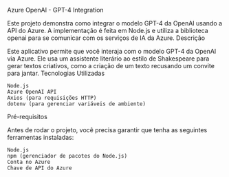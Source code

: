 Azure OpenAI - GPT-4 Integration

Este projeto demonstra como integrar o modelo GPT-4 da OpenAI usando a API do Azure. A implementação é feita em Node.js e utiliza a biblioteca openai para se comunicar com os serviços de IA da Azure.
Descrição

Este aplicativo permite que você interaja com o modelo GPT-4 da OpenAI via Azure. Ele usa um assistente literário ao estilo de Shakespeare para gerar textos criativos, como a criação de um texto recusando um convite para jantar.
Tecnologias Utilizadas

    Node.js
    Azure OpenAI API
    Axios (para requisições HTTP)
    dotenv (para gerenciar variáveis de ambiente)

Pré-requisitos

Antes de rodar o projeto, você precisa garantir que tenha as seguintes ferramentas instaladas:

    Node.js
    npm (gerenciador de pacotes do Node.js)
    Conta no Azure
    Chave de API do Azure
